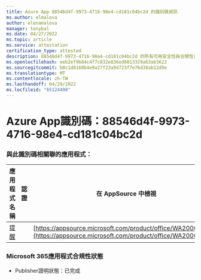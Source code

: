 ```yaml
---
title: Azure App 88546d4f-9973-4716-98e4-cd181c04bc2d 的識別碼資訊
ms.author: elmalova
author: elenamalova
manager: tonybal
ms.date: 04/27/2022
ms.topic: article
ms.service: attestation
certification_type: attested
description: 88546d4f-9973-4716-98e4-cd181c04bc2d 的所有可用安全性與合規性資訊。
ms.openlocfilehash: eeb2ef9b84c4f7c832e836ed8813329a63ab3622
ms.sourcegitcommit: b0c1d8160b4e9a27f23a9d723f7e76d38ab12d9e
ms.translationtype: MT
ms.contentlocale: zh-TW
ms.lasthandoff: 04/29/2022
ms.locfileid: "65124498"
---
```

# <a name="azure-app-id-88546d4f-9973-4716-98e4-cd181c04bc2d"></a>Azure App識別碼：88546d4f-9973-4716-98e4-cd181c04bc2d


### <a name="apps-associated-with-this-id"></a>與此識別碼相關聯的應用程式：
| **應用程式名稱** | **認證** | **在 AppSource 中檢視** |
|--------------|---------------|-----------------------|
| [提醒](../forward/WA200001444.md) |  | [https://appsource.microsoft.com/product/office/WA200001444](https://appsource.microsoft.com/product/office/WA200001444) |

### <a name="microsoft-365-app-compliance-status"></a>Microsoft 365應用程式合規性狀態
- Publisher證明狀態：已完成
